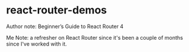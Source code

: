 # react-router-demos
Author note: Beginner’s Guide to React Router 4 

Me Note: a refresher on React Router since it's been a couple of months since I've worked with it. 






